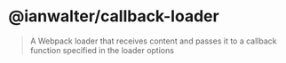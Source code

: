# @ianwalter/callback-loader
> A Webpack loader that receives content and passes it to a callback function
> specified in the loader options
